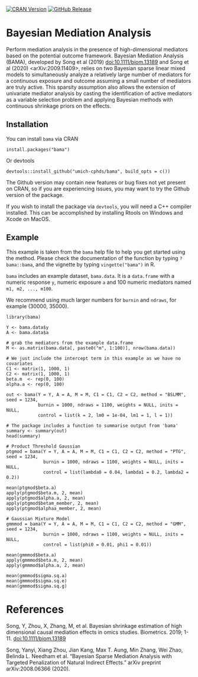 <!-- badges: start -->

[![CRAN
Version](https://img.shields.io/cran/v/bama?style=flat-square&color=blue&label=CRAN)](https://cran.r-project.org/package=bama)
[![GitHub
Release](https://img.shields.io/github/v/release/umich-cphds/bama?include_prereleases&label=Github&style=flat-square)](https://github.com/umich-cphds/bama)

Bayesian Mediation Analysis
===========================

Perform mediation analysis in the presence of high-dimensional mediators
based on the potential outcome framework. Bayesian Mediation Analysis
(BAMA), developed by Song et al (2019)
<a href="doi:10.1111/biom.13189" class="uri">doi:10.1111/biom.13189</a>
and Song et al (2020) &lt;arXiv:2009.11409&gt;, relies on two Bayesian
sparse linear mixed models to simultaneously analyze a relatively large
number of mediators for a continuous exposure and outcome assuming a
small number of mediators are truly active. This sparsity assumption
also allows the extension of univariate mediator analysis by casting the
identification of active mediators as a variable selection problem and
applying Bayesian methods with continuous shrinkage priors on the
effects.

Installation
------------

You can install `bama` via CRAN

    install.packages("bama")

Or devtools

    devtools::install_github("umich-cphds/bama", build_opts = c())

The Github version may contain new features or bug fixes not yet present
on CRAN, so if you are experiencing issues, you may want to try the
Github version of the package.

If you wish to install the package via `devtools`, you will need a C++
compiler installed. This can be accomplished by installing Rtools on
Windows and Xcode on MacOS.

Example
-------

This example is taken from the `bama` help file to help you get started
using the method. Please check the documentation of the function by
typing `?bama::bama`, and the vignette by typing `vingette("bama")` in
R.

`bama` includes an example dataset, `bama.data`. It is a `data.frame`
with a numeric response `y`, numeric exposure `a` and 100 numeric
mediators named `m1, m2, ..., m100`.

We recommend using much larger numbers for `burnin` and `ndraws`, for
example (30000, 35000).

    library(bama)

    Y <- bama.data$y
    A <- bama.data$a

    # grab the mediators from the example data.frame
    M <- as.matrix(bama.data[, paste0("m", 1:100)], nrow(bama.data))

    # We just include the intercept term in this example as we have no covariates
    C1 <- matrix(1, 1000, 1)
    C2 <- matrix(1, 1000, 1)
    beta.m  <- rep(0, 100)
    alpha.a <- rep(0, 100)

    out <- bama(Y = Y, A = A, M = M, C1 = C1, C2 = C2, method = "BSLMM", seed = 1234,
                burnin = 1000, ndraws = 1100, weights = NULL, inits = NULL, 
                control = list(k = 2, lm0 = 1e-04, lm1 = 1, l = 1))

    # The package includes a function to summarise output from 'bama'
    summary <- summary(out)
    head(summary)

    # Product Threshold Gaussian 
    ptgmod = bama(Y = Y, A = A, M = M, C1 = C1, C2 = C2, method = "PTG", seed = 1234,
                  burnin = 1000, ndraws = 1100, weights = NULL, inits = NULL, 
                  control = list(lambda0 = 0.04, lambda1 = 0.2, lambda2 = 0.2))

    mean(ptgmod$beta.a)
    apply(ptgmod$beta.m, 2, mean)
    apply(ptgmod$alpha.a, 2, mean)
    apply(ptgmod$betam_member, 2, mean)
    apply(ptgmod$alphaa_member, 2, mean)

    # Gaussian Mixture Model
    gmmmod = bama(Y = Y, A = A, M = M, C1 = C1, C2 = C2, method = "GMM", seed = 1234,
                  burnin = 1000, ndraws = 1100, weights = NULL, inits = NULL, 
                  control = list(phi0 = 0.01, phi1 = 0.01))

    mean(gmmmod$beta.a)
    apply(gmmmod$beta.m, 2, mean)
    apply(gmmmod$alpha.a, 2, mean)

    mean(gmmmod$sigma.sq.a)
    mean(gmmmod$sigma.sq.e)
    mean(gmmmod$sigma.sq.g)

References
==========

Song, Y, Zhou, X, Zhang, M, et al. Bayesian shrinkage estimation of high
dimensional causal mediation effects in omics studies. Biometrics. 2019;
1-11. [doi:10.1111/biom.13189](https://doi.org/10.1111/biom.13189)

Song, Yanyi, Xiang Zhou, Jian Kang, Max T. Aung, Min Zhang, Wei Zhao,
Belinda L. Needham et al. “Bayesian Sparse Mediation Analysis with
Targeted Penalization of Natural Indirect Effects.” arXiv preprint
arXiv:2008.06366 (2020).
